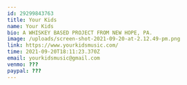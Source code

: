 ```yaml
---
id: 29299843763
title: Your Kids
name: Your Kids
bio: A WHISKEY BASED PROJECT FROM NEW HOPE, PA.
image: /uploads/screen-shot-2021-09-20-at-2.12.49-pm.png
link: https://www.yourkidsmusic.com/
time: 2021-09-20T18:11:23.370Z
email: yourkidsmusic@gmail.com
venmo: ???
paypal: ???
---
```

